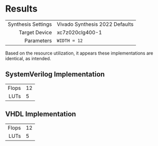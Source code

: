 # Results

|||
|-:|:-|
Synthesis Settings | Vivado Synthesis 2022 Defaults
Target Device | xc7z020clg400-1
Parameters | `WIDTH = 12`

Based on the resource utilization, it appears these implementations are identical, as intended.

## SystemVerilog Implementation

|||
|-:|:-|
Flops | 12
LUTs | 5

## VHDL Implementation

|||
|-:|:-|
Flops | 12
LUTs | 5
